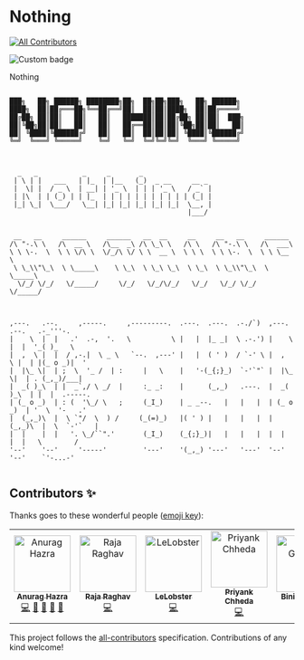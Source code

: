 # Nothing 
[![All Contributors](https://img.shields.io/badge/all_contributors-5-orange.svg?style=flat-square)](#contributors)

![Custom badge](https://img.shields.io/badge/dynamic/json.svg?color=deepskyblue&label=languages&query=number&url=https%3A%2F%2Fgh-langs-number.now.sh%2Fanuraghazra%2FNothing)


Nothing

```

███╗   ██╗ ██████╗ ████████╗██╗  ██╗██╗███╗   ██╗ ██████╗ 
████╗  ██║██╔═══██╗╚══██╔══╝██║  ██║██║████╗  ██║██╔════╝ 
██╔██╗ ██║██║   ██║   ██║   ███████║██║██╔██╗ ██║██║  ███╗
██║╚██╗██║██║   ██║   ██║   ██╔══██║██║██║╚██╗██║██║   ██║
██║ ╚████║╚██████╔╝   ██║   ██║  ██║██║██║ ╚████║╚██████╔╝
╚═╝  ╚═══╝ ╚═════╝    ╚═╝   ╚═╝  ╚═╝╚═╝╚═╝  ╚═══╝ ╚═════╝ 
                                                          
```
```

  _   _           _     _       _                 
 | \ | |   ___   | |_  | |__   (_)  _ __     __ _ 
 |  \| |  / _ \  | __| | '_ \  | | | '_ \   / _` |
 | |\  | | (_) | | |_  | | | | | | | | | | | (_| |
 |_| \_|  \___/   \__| |_| |_| |_| |_| |_|  \__, |
                                            |___/ 
```


```

 __   __     ______     ______   __  __     __     __   __     ______    
/\ "-.\ \   /\  __ \   /\__  _\ /\ \_\ \   /\ \   /\ "-.\ \   /\  ___\   
\ \ \-.  \  \ \ \/\ \  \/_/\ \/ \ \  __ \  \ \ \  \ \ \-.  \  \ \ \__ \  
 \ \_\\"\_\  \ \_____\    \ \_\  \ \_\ \_\  \ \_\  \ \_\\"\_\  \ \_____\ 
  \/_/ \/_/   \/_____/     \/_/   \/_/\/_/   \/_/   \/_/ \/_/   \/_____/ 
                                                                         
```

```

,---.   .--.     ,-----.     ,---------.  .---.  .---.  .-./`)  ,---.   .--.   .-_'''-.    
|    \  |  |   .'  .-,  '.   \          \ |   |  |_ _|  \ .-.') |    \  |  |  '_( )_   \   
|  ,  \ |  |  / ,-.|  \ _ \   `--.  ,---' |   |  ( ' )  / `-' \ |  ,  \ |  | |(_ o _)|  '  
|  |\_ \|  | ;  \  '_ /  | :     |   \    |   '-(_{;}_)  `-'`"` |  |\_ \|  | . (_,_)/___|  
|  _( )_\  | |  _`,/ \ _/  |     :_ _:    |      (_,_)   .---.  |  _( )_\  | |  |  .-----. 
| (_ o _)  | : (  '\_/ \   ;     (_I_)    | _ _--.   |   |   |  | (_ o _)  | '  \  '-   .' 
|  (_,_)\  |  \ `"/  \  ) /     (_(=)_)   |( ' ) |   |   |   |  |  (_,_)\  |  \  `-'`   |  
|  |    |  |   '. \_/``".'       (_I_)    (_{;}_)|   |   |   |  |  |    |  |   \        /  
'--'    '--'     '-----'         '---'    '(_,_) '---'   '---'  '--'    '--'    `'-...-'   
                                                                                           
```

## Contributors ✨

Thanks goes to these wonderful people ([emoji key](https://allcontributors.org/docs/en/emoji-key)):

<!-- ALL-CONTRIBUTORS-LIST:START - Do not remove or modify this section -->
<!-- prettier-ignore -->
<table>
  <tr>
   <td align="center"><a href="http://anuraghazra.github.io"><img src="https://avatars3.githubusercontent.com/u/35374649?v=4" width="100px;" alt="Anurag Hazra"/><br /><sub><b>Anurag Hazra</b></sub></a><br /><a href="https://github.com/anuraghazra/Nothing/commits?author=anuraghazra" title="Code">💻</a> <a href="https://github.com/anuraghazra/Nothing/commits?author=anuraghazra" title="Documentation">📖</a> <a href="#ideas-anuraghazra" title="Ideas, Planning, & Feedback">🤔</a> <a href="#maintenance-anuraghazra" title="Maintenance">🚧</a> <a href="#tool-anuraghazra" title="Tools">🔧</a></td>
    <td align="center"><a href="https://www.rajaraghav.com"><img src="https://avatars1.githubusercontent.com/u/23502135?v=4" width="100px;" alt="Raja Raghav"/><br /><sub><b>Raja Raghav</b></sub></a><br /><a href="https://github.com/anuraghazra/Nothing/commits?author=rajaraghav" title="Code">💻</a></td>
    <td align="center"><a href="https://github.com/LeLobster"><img src="https://avatars1.githubusercontent.com/u/11016915?v=4" width="100px;" alt="LeLobster"/><br /><sub><b>LeLobster</b></sub></a><br /><a href="https://github.com/anuraghazra/Nothing/commits?author=LeLobster" title="Code">💻</a></td>
    <td align="center"><a href="https://twitter.com/_priyankchheda"><img src="https://avatars2.githubusercontent.com/u/26242252?v=4" width="100px;" alt="Priyank Chheda"/><br /><sub><b>Priyank Chheda</b></sub></a><br /><a href="https://github.com/anuraghazra/Nothing/commits?author=x899" title="Code">💻</a></td>
    <td align="center"><a href="https://www.facebook.com/InternetHeroBINIT"><img src="https://avatars1.githubusercontent.com/u/20013689?v=4" width="100px;" alt="Binit Ghimire"/><br /><sub><b>Binit Ghimire</b></sub></a><br /><a href="https://github.com/anuraghazra/Nothing/commits?author=TheBinitGhimire" title="Code">💻</a></td>
  </tr>
</table>

<!-- ALL-CONTRIBUTORS-LIST:END -->

This project follows the [all-contributors](https://github.com/all-contributors/all-contributors) specification. Contributions of any kind welcome!
